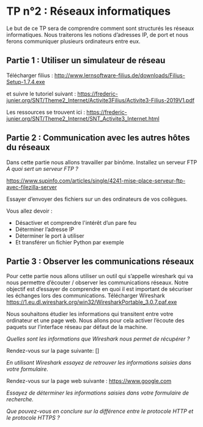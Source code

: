 # TP n°2 : Réseaux informatiques

Le but de ce TP sera de comprendre comment sont structurés les réseaux informatiques. Nous traiterons les notions d’adresses IP, de port et nous ferons communiquer plusieurs ordinateurs entre eux. 

## Partie 1 : Utiliser un simulateur de réseau

Télécharger filius : http://www.lernsoftware-filius.de/downloads/Filius-Setup-1.7.4.exe

et suivre le tutoriel suivant : 
https://frederic-junier.org/SNT/Theme2_Internet/Activite3Filius/Activite3-Filius-2019V1.pdf

Les ressources se trouvent ici : 
https://frederic-junier.org/SNT/Theme2_Internet/SNT_Activite3_Internet.html

## Partie 2 : Communication avec les autres hôtes du réseaux
Dans cette partie nous allons travailler par binôme. 
Installez un serveur FTP 
*A quoi sert un serveur FTP ?*

https://www.supinfo.com/articles/single/4241-mise-place-serveur-ftp-avec-filezilla-server

Essayer d’envoyer des fichiers sur un des ordinateurs de vos collègues.

Vous allez devoir :
* Désactiver et comprendre l'intérêt d’un pare feu
* Déterminer l’adresse IP 
* Déterminer le port à utiliser
* Et transférer un fichier Python par exemple 

## Partie 3 : Observer les communications réseaux 
Pour cette partie nous allons utiliser un outil qui s’appelle wireshark qui va nous permettre d’écouter / observer les communications réseaux. Notre objectif est d’essayer de comprendre en quoi il est important de sécuriser les échanges lors des communications.
Télécharger Wireshark
https://1.eu.dl.wireshark.org/win32/WiresharkPortable_3.0.7.paf.exe

Nous souhaitons étudier les informations qui transitent entre votre ordinateur et une page web. Nous allons pour cela activer l’écoute des paquets sur l’interface réseau par défaut de la machine.

*Quelles sont les informations que Wireshark nous permet de récupérer ?*

Rendez-vous sur la page suivante: []


*En utilisant Wireshark essayez de retrouver les informations saisies dans votre formulaire.*


Rendez-vous sur la page web suivante : https://www.google.com


*Essayez de déterminer les informations saisies dans votre formulaire de recherche.*

*Que pouvez-vous en conclure sur la différence entre le protocole HTTP et le protocole HTTPS ?*
